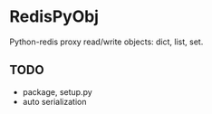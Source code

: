 RedisPyObj
==========

Python-redis proxy read/write objects: dict, list, set.

TODO
----
* package, setup.py
* auto serialization
